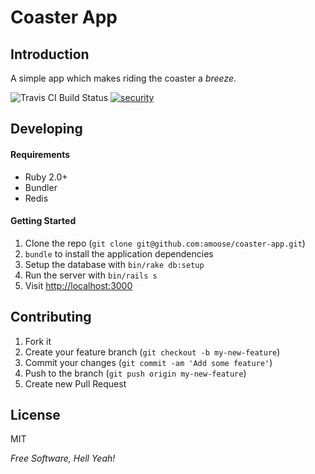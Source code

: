 # Coaster App

## Introduction
A simple app which makes riding the coaster a <i>breeze</i>.

![Travis CI Build Status](https://api.travis-ci.org/amoose/coaster-app.svg)
[![security](https://hakiri.io/github/amoose/coaster-app/master.svg)](https://hakiri.io/github/amoose/coaster-app/master)

## Developing

#### Requirements

- Ruby 2.0+
- Bundler
- Redis

#### Getting Started

1. Clone the repo (`git clone git@github.com:amoose/coaster-app.git`)
2. `bundle` to install the application dependencies
3. Setup the database with `bin/rake db:setup`
4. Run the server with `bin/rails s`
5. Visit [http://localhost:3000](http://localhost:3000)

## Contributing

1. Fork it
2. Create your feature branch (`git checkout -b my-new-feature`)
3. Commit your changes (`git commit -am 'Add some feature'`)
4. Push to the branch (`git push origin my-new-feature`)
5. Create new Pull Request

License
-

MIT

*Free Software, Hell Yeah!*
